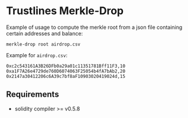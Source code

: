 # Trustlines Merkle-Drop

Example of usage to compute the merkle root from a json file containing certain addresses and balance:
```
merkle-drop root airdrop.csv
```

Example for `airdrop.csv`:
```
0xc2c543161A3B26DFb0a29a01c11351781Bff11F3,10
0xa1F7A26e4729de760D6074063F25054b4fA7bAb2,20
0x2147a30412206c6A39c7bf8aF10903020419024d,15
```

## Requirements

- solidity compiler >= v0.5.8
